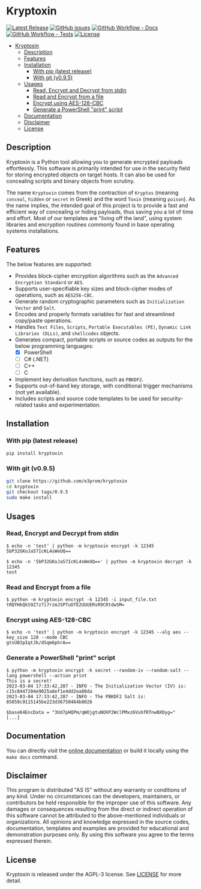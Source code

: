 # Kryptoxin

[![Latest Release](https://img.shields.io/github/release/e3prom/Kryptoxin.svg?style=for-the-badge)](https://github.com/e3prom/Kryptoxin/releases)
[![GitHub issues](https://img.shields.io/github/issues-raw/e3prom/kryptoxin?style=for-the-badge)](https://github.com/e3prom/kryptoxin/issues)
[![GitHub Workflow - Docs](https://img.shields.io/github/actions/workflow/status/e3prom/kryptoxin/docs-deploy.yml?label=docs&style=for-the-badge)](https://e3prom.github.io/kryptoxin/)
[![GitHub Workflow - Tests](https://img.shields.io/github/actions/workflow/status/e3prom/kryptoxin/python-unittest.yml?label=Tests&style=for-the-badge)](https://github.com/e3prom/kryptoxin/actions/workflows/python-unittest.yml)
[![License](https://img.shields.io/github/license/e3prom/kryptoxin?style=for-the-badge)](https://raw.githubusercontent.com/e3prom/kryptoxin/master/LICENSE)

- [Kryptoxin](#kryptoxin)
  - [Description](#description)
  - [Features](#features)
  - [Installation](#installation)
    - [With pip (latest release)](#with-pip-latest-release)
    - [With git (v0.9.5)](#with-git-v095)
  - [Usages](#usages)
    - [Read, Encrypt and Decrypt from stdin](#read-encrypt-and-decrypt-from-stdin)
    - [Read and Encrypt from a file](#read-and-encrypt-from-a-file)
    - [Encrypt using AES-128-CBC](#encrypt-using-aes-128-cbc)
    - [Generate a PowerShell "print" script](#generate-a-powershell-print-script)
  - [Documentation](#documentation)
  - [Disclaimer](#disclaimer)
  - [License](#license)

## Description

Kryptoxin is a Python tool allowing you to generate encrypted payloads effortlessly. This software is primarily intended for use in the security field for storing encrypted objects on target hosts. It can also be used for concealing scripts and binary objects from scrutiny.

The name `Kryptoxin` comes from the contraction of `Kryptos` (meaning `conceal`, `hidden` or `secret` in Greek) and the word `Toxin` (meaning `poison`). As the name implies, the intended goal of this project is to provide a fast and efficient way of concealing or hiding payloads, thus saving you a lot of time and effort. Most of our templates are "living off the land", using system libraries and encryption routines commonly found in base operating systems installations.

## Features

The below features are supported:

- Provides block-cipher encryption algorithms such as the `Advanced Encryption Standard` or `AES`.
- Supports user-specifiable key sizes and block-cipher modes of operations, such as `AES256-CBC`.
- Generate random cryptographic parameters such as `Initialization Vector` and `Salt`.
- Encodes and properly formats variables for fast and streamlined copy/paste operations.
- Handles `Text Files`, `Scripts`, `Portable Executables (PE)`, `Dynamic Link Libraries (DLLs)`, and `shellcodes` objects.
- Generates compact, portable scripts or source codes as outputs for the below programming languages:
  - [x] PowerShell
  - [ ] C# (.NET)
  - [ ] C++
  - [ ] C
- Implement key derivation functions, such as `PBKDF2`.
- Supports out-of-band key storage, with conditional trigger mechanisms (not yet available).
- Includes scripts and source code templates to be used for security-related tasks and experimentation.

## Installation

### With pip (latest release)

``` sh
pip install kryptoxin
```

### With git (v0.9.5)

``` sh
git clone https://github.com/e3prom/kryptoxin
cd kryptoxin
git checkout tags/0.9.5
sudo make install
```

## Usages

### Read, Encrypt and Decrypt from stdin

``` {sh .no-copy}
$ echo -n 'test' | python -m kryptoxin encrypt -k 12345
5bP32GKoJa57IcKL4sWeUQ==

$ echo -n '5bP32GKoJa57IcKL4sWeUQ==' | python -m kryptoxin decrypt -k 12345
test
```

### Read and Encrypt from a file

``` {sh .no-copy}
$ python -m kryptoxin encrypt -k 12345 -i input_file.txt
tRQYHkQkS9Z7z7i7rzmJSPTuOfE2UUUERsR9CRtdwSM=
```

### Encrypt using AES-128-CBC

``` {sh .no-copy}
$ echo -n 'test' | python -m kryptoxin encrypt -k 12345 --alg aes --key_size 128 --mode CBC
gtsUB3pIqtJk/dSqm6phrA==
```

### Generate a PowerShell "print" script

``` {sh .no-copy}
$ python -m kryptoxin encrypt -k secret --random-iv --random-salt --lang powershell --action print
This is a secret!
2023-03-04 17:33:42,287 - INFO - The Initialization Vector (IV) is: c15c8447204e9025a8ef1e4dd2ea80da
2023-03-04 17:33:42,287 - INFO - The PBKDF2 Salt is: 85858c9115145be223d36750464b8026

$base64EncData = "3Ud7pHQPm/qWOjgtuNOXP2WclPMxz6VuhfRTnwNXDyg="
[...]
```

## Documentation

You can directly visit the [online documentation](https://e3prom.github.io/kryptoxin/) or build it locally using the `make docs` command.

## Disclaimer

This program is distributed "AS IS" without any warranty or conditions of any kind. Under no circumstances can the developers, maintainers, or contributors be held responsible for the improper use of this software. Any damages or consequences resulting from the direct or indirect operation of this software cannot be attributed to the above-mentioned individuals or organizations. All opinions and knowledge expressed in the source codes, documentation, templates and examples are provided for educational and demonstration purposes only. By using this software you agree to the terms expressed therein.

## License

Kryptoxin is released under the AGPL-3 license. See [LICENSE](LICENSE) for more detail.
